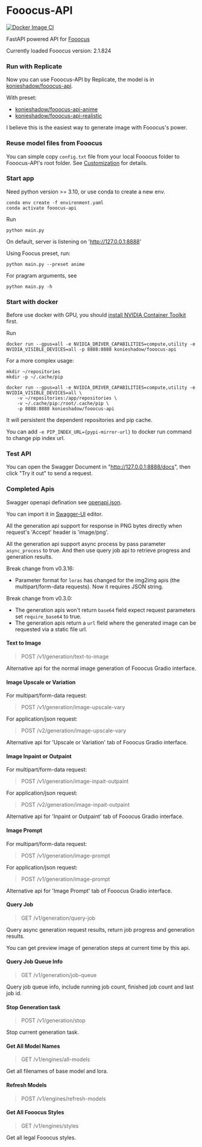 # Fooocus-API

[![Docker Image CI](https://github.com/konieshadow/Fooocus-API/actions/workflows/docker-image.yml/badge.svg?branch=main)](https://github.com/konieshadow/Fooocus-API/actions/workflows/docker-image.yml)

FastAPI powered API for [Fooocus](https://github.com/lllyasviel/Fooocus)

Currently loaded Fooocus version: 2.1.824

### Run with Replicate
Now you can use Fooocus-API by Replicate, the model is in [konieshadow/fooocus-api](https://replicate.com/konieshadow/fooocus-api).

With preset:
* [konieshadow/fooocus-api-anime](https://replicate.com/konieshadow/fooocus-api-anime)
* [konieshadow/fooocus-api-realistic](https://replicate.com/konieshadow/fooocus-api-realistic)

I believe this is the easiest way to generate image with Fooocus's power.

### Reuse model files from Fooocus
You can simple copy `config.txt` file from your local Fooocus folder to Fooocus-API's root folder. See [Customization](https://github.com/lllyasviel/Fooocus#customization) for details.

### Start app
Need python version >= 3.10, or use conda to create a new env.

```
conda env create -f environment.yaml
conda activate fooocus-api
```

Run
```
python main.py
```
On default, server is listening on 'http://127.0.0.1:8888'

Using Foocus preset, run:
```
python main.py --preset anime
```

For pragram arguments, see
```
python main.py -h
```

### Start with docker
Before use docker with GPU, you should [install NVIDIA Container Toolkit](https://docs.nvidia.com/datacenter/cloud-native/container-toolkit/latest/install-guide.html) first.

Run
```
docker run --gpus=all -e NVIDIA_DRIVER_CAPABILITIES=compute,utility -e NVIDIA_VISIBLE_DEVICES=all -p 8888:8888 konieshadow/fooocus-api
```

For a more complex usage:
```
mkdir ~/repositories
mkdir -p ~/.cache/pip

docker run --gpus=all -e NVIDIA_DRIVER_CAPABILITIES=compute,utility -e NVIDIA_VISIBLE_DEVICES=all \
    -v ~/repositories:/app/repositories \
    -v ~/.cache/pip:/root/.cache/pip \
    -p 8888:8888 konieshadow/fooocus-api
```
It will persistent the dependent repositories and pip cache.

You can add `-e PIP_INDEX_URL={pypi-mirror-url}` to docker run command to change pip index url.

### Test API
You can open the Swagger Document in "http://127.0.0.1:8888/docs", then click "Try it out" to send a request.

### Completed Apis
Swagger openapi defination see [openapi.json](docs/openapi.json).

You can import it in [Swagger-UI](https://swagger.io/tools/swagger-ui/) editor.

All the generation api support for response in PNG bytes directly when request's 'Accept' header is 'image/png'.

All the generation api support async process by pass parameter `async_process` to true. And then use query job api to retrieve progress and generation results.

Break change from v0.3.16:
* Parameter format for `loras` has changed for the img2img apis (the multipart/form-data requests). Now it requires JSON string.

Break change from v0.3.0:
* The generation apis won't return `base64` field expect request parameters set `require_base64` to true.
* The generation apis return a `url` field where the generated image can be requested via a static file url.

#### Text to Image
> POST /v1/generation/text-to-image

Alternative api for the normal image generation of Fooocus Gradio interface.

#### Image Upscale or Variation
For multipart/form-data request:
> POST /v1/generation/image-upscale-vary

For application/json request:
> POST /v2/generation/image-upscale-vary

Alternative api for 'Upscale or Variation' tab of Fooocus Gradio interface.

#### Image Inpaint or Outpaint
For multipart/form-data request:
> POST /v1/generation/image-inpait-outpaint

For application/json request:
> POST /v2/generation/image-inpait-outpaint

Alternative api for 'Inpaint or Outpaint' tab of Fooocus Gradio interface.

#### Image Prompt
For multipart/form-data request:
> POST /v1/generation/image-prompt

For application/json request:
> POST /v1/generation/image-prompt

Alternative api for 'Image Prompt' tab of Fooocus Gradio interface.

#### Query Job
> GET /v1/generation/query-job

Query async generation request results, return job progress and generation results.

You can get preview image of generation steps at current time by this api.

#### Query Job Queue Info
> GET /v1/generation/job-queue

Query job queue info, include running job count, finished job count and last job id.

#### Stop Generation task
> POST /v1/generation/stop

Stop current generation task.

#### Get All Model Names
> GET /v1/engines/all-models

Get all filenames of base model and lora.

#### Refresh Models
> POST /v1/engines/refresh-models

#### Get All Fooocus Styles
> GET /v1/engines/styles

Get all legal Fooocus styles.